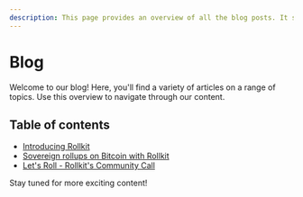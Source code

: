 ```yaml
---
description: This page provides an overview of all the blog posts. It serves as a central hub for all the blog content.
---
```


# Blog

Welcome to our blog! Here, you'll find a variety of articles on a range of topics. Use this overview to navigate through our content.

## Table of contents

- [Introducing Rollkit](/blog/introducing-rollkit)
- [Sovereign rollups on Bitcoin with Rollkit](/blog/sovereign-rollups-on-bitcoin)
- [Let's Roll - Rollkit's Community Call](/blog/lets-roll-community-call)

Stay tuned for more exciting content!

